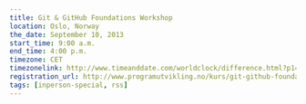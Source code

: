 ```yaml
---
title: Git & GitHub Foundations Workshop
location: Oslo, Norway
the_date: September 10, 2013
start_time: 9:00 a.m.
end_time: 4:00 p.m.
timezone: CET
timezonelink: http://www.timeanddate.com/worldclock/difference.html?p1=187
registration_url: http://www.programutvikling.no/kurs/git-github-foundations/4029
tags: [inperson-special, rss]
---
```

